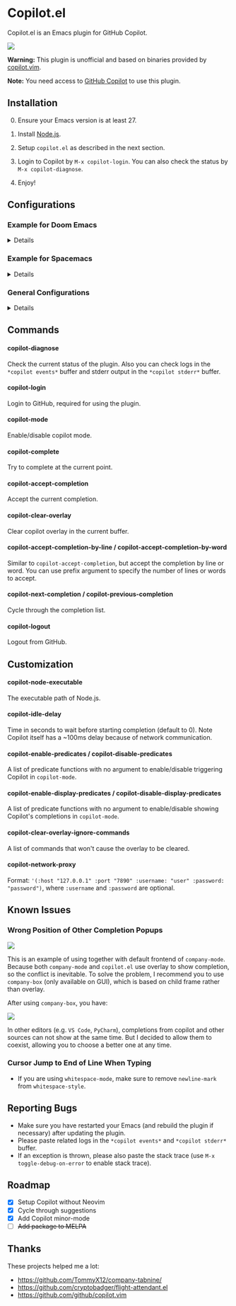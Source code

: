 # Copilot.el

Copilot.el is an Emacs plugin for GitHub Copilot.

![](assets/demo.gif)

**Warning:** This plugin is unofficial and based on binaries provided by [copilot.vim](https://github.com/github/copilot.vim).

**Note:** You need access to [GitHub Copilot](https://github.com/features/copilot) to use this plugin.

## Installation

0. Ensure your Emacs version is at least 27.

1. Install [Node.js](https://nodejs.org/en/download/).

2. Setup `copilot.el` as described in the next section.

3. Login to Copilot by `M-x copilot-login`. You can also check the status by `M-x copilot-diagnose`.

4. Enjoy!

## Configurations

### Example for Doom Emacs 

<details>

Add package definition to `~/.doom.d/packages.el`:

```elisp
(package! copilot
  :recipe (:host github :repo "zerolfx/copilot.el" :files ("*.el" "dist")))
```

Configure copilot in `~/.doom.d/config.el`:

```elisp
;; accept completion from copilot and fallback to company
(use-package! copilot
  :hook (prog-mode . copilot-mode)
  :bind (:map copilot-completion-map
              ("<tab>" . 'copilot-accept-completion)
              ("TAB" . 'copilot-accept-completion)
              ("C-TAB" . 'copilot-accept-completion-by-word)
              ("C-<tab>" . 'copilot-accept-completion-by-word)))
```

Strongly recommend to enable `childframe` option in `company` module (`(company +childframe)`) to prevent overlay conflict.

</details>

### Example for Spacemacs

<details>

Edit your `~/.spacemacs`:

```elisp
;; ===================
;; dotspacemacs/layers
;; ===================

;; add or uncomment the auto-completion layer
dotspacemacs-configuration-layers
'(
  ...
  auto-completion
  ...
 )

;; add copilot.el to additional packages
dotspacemacs-additional-packages
 '((copilot :location (recipe
                       :fetcher github
                       :repo "zerolfx/copilot.el"
                       :files ("*.el" "dist"))))

;; ========================
;; dotspacemacs/user-config
;; ========================

;; accept completion from copilot and fallback to company

(with-eval-after-load 'company
  ;; disable inline previews
  (delq 'company-preview-if-just-one-frontend company-frontends))
  
(with-eval-after-load 'copilot
  (define-key copilot-completion-map (kbd "<tab>") 'copilot-accept-completion)
  (define-key copilot-completion-map (kbd "TAB") 'copilot-accept-completion))

(add-hook 'prog-mode-hook 'copilot-mode)

(define-key evil-insert-state-map (kbd "C-<tab>") 'copilot-accept-completion-by-word)
(define-key evil-insert-state-map (kbd "C-TAB") 'copilot-accept-completion-by-word)
```

</details>

### General Configurations

<details>

#### 1. Load `copilot.el`

##### Option 1: Load via `straight.el` or `quelpa` (recommended)

###### `straight.el`:
  
```elisp
(use-package copilot
  :straight (:host github :repo "zerolfx/copilot.el" :files ("dist" "*.el"))
  :ensure t)
;; you can utilize :map :hook and :config to customize copilot
```
  
###### `quelpa` + `quelpa-use-package`:
  
```elisp
(use-package copilot
  :quelpa (copilot :fetcher github
                   :repo "zerolfx/copilot.el"
                   :branch "main"
                   :files ("dist" "*.el")))
;; you can utilize :map :hook and :config to customize copilot
```

##### Option 2: Load manually

Please make sure you have these dependencies installed (available in ELPA/MELPA):

+ `dash`
+ `s`
+ `editorconfig`

After installing those, clone this repository then insert the below snippet into your config file.

```
(add-to-list 'load-path "/path/to/copilot.el")
(require 'copilot)
```

#### 2. Configure completion

##### Option 1: Use `copilot-mode` to automatically provide completions

```elisp
(add-hook 'prog-mode-hook 'copilot-mode)
```

To customize the behavior of `copilot-mode`, please check `copilot-enable-predicates` and `copilot-disable-predicates`.

##### Option 2: Manually provide completions

You need to bind `copilot-complete` to some key and call `copilot-clear-overlay` inside `post-command-hook`.


#### 3. Configure completion acceptation

In general, you need to bind `copilot-accept-completion` to some key in order to accept the completion. Also, you may find `copilot-accept-completion-by-word` is useful.

#### Example of using tab with `company-mode`

```elisp
(with-eval-after-load 'company
  ;; disable inline previews
  (delq 'company-preview-if-just-one-frontend company-frontends))
  
(define-key copilot-completion-map (kbd "<tab>") 'copilot-accept-completion)
(define-key copilot-completion-map (kbd "TAB") 'copilot-accept-completion)
```

#### Example of using tab with `auto-complete`

```elisp
; complete by copilot first, then auto-complete
(defun my-tab ()
  (interactive)
  (if (minibufferp)
      (minibuffer-complete)
      (or (copilot-accept-completion)
	  (ac-expand nil)))

(with-eval-after-load 'auto-complete
  ; disable inline preview
  (setq ac-disable-inline t)
  ; show menu if have only one candidate
  (setq ac-candidate-menu-min 0))
  
(define-key copilot-completion-map (kbd "<tab>") 'copilot-accept-completion)
(define-key copilot-completion-map (kbd "TAB") 'copilot-accept-completion)
```

#### Example of defining tab in copilot-mode

This is useful if you don't want to depend on a particular completion framework.

```elisp
(defun my/copilot-tab ()
  (interactive)
  (or (copilot-accept-completion)
      (indent-for-tab-command)))

(with-eval-after-load 'copilot
  (define-key copilot-mode-map (kbd "<tab>") #'my/copilot-tab))
```

Or with evil-mode:
```elisp
(with-eval-after-load 'copilot
  (evil-define-key 'insert copilot-mode-map
    (kbd "<tab>") #'my/copilot-tab))
```

</details>

## Commands

#### copilot-diagnose

Check the current status of the plugin. Also you can check logs in the `*copilot events*` buffer and stderr output in the `*copilot stderr*` buffer.

#### copilot-login

Login to GitHub, required for using the plugin.

#### copilot-mode

Enable/disable copilot mode.

#### copilot-complete

Try to complete at the current point.

#### copilot-accept-completion

Accept the current completion.

#### copilot-clear-overlay

Clear copilot overlay in the current buffer.

#### copilot-accept-completion-by-line / copilot-accept-completion-by-word

Similar to `copilot-accept-completion`, but accept the completion by line or word. You can use prefix argument to specify the number of lines or words to accept.

#### copilot-next-completion / copilot-previous-completion

Cycle through the completion list.

#### copilot-logout

Logout from GitHub.

## Customization

#### copilot-node-executable

The executable path of Node.js.

#### copilot-idle-delay

Time in seconds to wait before starting completion (default to 0). Note Copilot itself has a ~100ms delay because of network communication.

#### copilot-enable-predicates / copilot-disable-predicates
A list of predicate functions with no argument to enable/disable triggering Copilot in `copilot-mode`.

#### copilot-enable-display-predicates / copilot-disable-display-predicates
A list of predicate functions with no argument to enable/disable showing Copilot's completions in `copilot-mode`.

#### copilot-clear-overlay-ignore-commands
A list of commands that won't cause the overlay to be cleared.

#### copilot-network-proxy

Format: `'(:host "127.0.0.1" :port "7890" :username: "user" :password: "password")`, where `:username` and `:password` are optional.


## Known Issues

### Wrong Position of Other Completion Popups

![](assets/company-overlay.png)

This is an example of using together with default frontend of `company-mode`. Because both `company-mode` and `copilot.el` use overlay to show completion, so the conflict is inevitable.
To solve the problem, I recommend you to use `company-box` (only available on GUI), which is based on child frame rather than overlay.

After using `company-box`, you have:

![](assets/company-box.png)

In other editors (e.g. `VS Code`, `PyCharm`), completions from copilot and other sources can not show at the same time.
But I decided to allow them to coexist, allowing you to choose a better one at any time.

### Cursor Jump to End of Line When Typing

+ If you are using `whitespace-mode`, make sure to remove `newline-mark` from `whitespace-style`.

## Reporting Bugs

+ Make sure you have restarted your Emacs (and rebuild the plugin if necessary) after updating the plugin.
+ Please paste related logs in the `*copilot events*` and `*copilot stderr*` buffer.
+ If an exception is thrown, please also paste the stack trace (use `M-x toggle-debug-on-error` to enable stack trace).

## Roadmap

+ [x] Setup Copilot without Neovim
+ [x] Cycle through suggestions
+ [x] Add Copilot minor-mode
+ [ ] ~~Add package to MELPA~~

## Thanks

These projects helped me a lot:

+ https://github.com/TommyX12/company-tabnine/
+ https://github.com/cryptobadger/flight-attendant.el
+ https://github.com/github/copilot.vim
